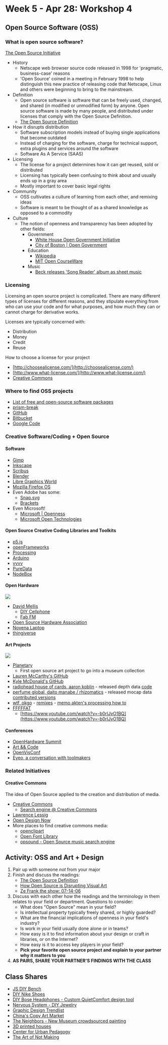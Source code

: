 # Week 5 - Apr 28: Workshop 4

## Open Source Software (OSS)

### What is open source software?

[The Open Source Initiative](http://opensource.org/)

* History
    * Netscape web browser source code released in 1998 for 'pragmatic, business-case' reasons
    * 'Open Source' coined in a meeting in February 1998 to help distinguish this new practice of releasing code that Netscape, Linux and others were beginning to bring to the mainstream.
* Definition
    * Open source software is software that can be freely used, changed, and shared (in modified or unmodified form) by anyone. Open source software is made by many people, and distributed under licenses that comply with the Open Source Definition.
    * [The Open Source Definition](http://opensource.org/osd)
* How it disrupts distribution
    * Software subscription models instead of buying single applications that become outdated
    * Instead of charging for the software, charge for technical support, extra plugins and services around the software
    * Software As A Service (SAAS)
* Licensing
    * The license for a project determines how it can get reused, sold or distributed
    * Licensing has typically been confusing to think about and usually ends up in a gray area
    * Mostly important to cover basic legal rights
* Community
    * OSS cultivates a culture of learning from each other, and remixing ideas
    * Software is meant to be thought of as a shared knowledge as opposed to a commodity
* Culture
    * The notion of openness and transparency has been adopted by other fields:
        * Government
            * [White House Open Government Initiative](http://www.whitehouse.gov/open)
            * [City of Boston | Open Government](http://www.cityofboston.gov/open/)
        * Education
            * [Wikipedia](http://www.wikipedia.org)
            * [MIT Open CourseWare](http://ocw.mit.edu/index.htm)
        * Music
            * [Beck releases 'Song Reader' album as sheet music](http://www.npr.org/2012/12/29/168263920/beck-explains-song-reader-an-album-fans-perform-themselves)


### Licensing

Licensing an open source project is complicated.  There are many different types of licenses for different reasons, and they stipulate everything from who can use your code and for what purposes, and how much they can or cannot charge for derivative works.  

Licenses are typically concerned with:
  - Distribution
  - Money
  - Credit
  - Reuse

How to choose a license for your project
  - [http://choosealicense.com/](http://choosealicense.com/)
  - [http://www.what-license.com/](http://www.what-license.com/)
  - [Creative Commons](http://creativecommons.org/)

### Where to find OSS projects

* [List of free and open-source software packages](https://en.wikipedia.org/wiki/List_of_free_and_open-source_software_packages)
* [prism-break](https://prism-break.org/en/all/)
* [GitHub](http://www.github.com)
* [Bitbucket](http://www.bitbucket.com)
* [Google Code](https://code.google.com/)

### Creative Software/Coding + Open Source

#### Software
* [Gimp](http://www.gimp.org/)
* [Inkscape](http://www.inkscape.org/en/)
* [Scribus](http://www.scribus.net/canvas/Scribus)
* [Blender](http://www.blender.org/)
* [Libre Graphics World](http://libregraphicsworld.org/)
* [Mozilla Firefox OS](http://www.mozilla.org/en-US/firefox/os/)
* Even Adobe has some:
    * [Snap.svg](http://snapsvg.io/)
    * [Brackets](http://brackets.io/)
* Even Microsoft!
    * [Microsoft | Openness](http://www.microsoft.com/en-us/openness/default.aspx#home)
    * [Microsoft Open Technologies](http://msopentech.com/projects)

#### Open Source Creative Coding Libraries and Toolkits
* [p5.js](http://p5js.org/)
* [openFrameworks](http://www.openframeworks.cc)
* [Processing](http://www.processing.org)
* [Arduino](http://www.arduino.cc)
* [vvvv](http://vvvv.org/)
* [PureData](http://puredata.info/)
* [NodeBox](http://nodebox.net/)

#### Open Hardware  
![](http://web.media.mit.edu/~mellis/fabfm/fabfm384.jpg)
* [David Mellis](http://web.media.mit.edu/~mellis/)
    * [DIY Cellphone](http://web.media.mit.edu/~mellis/cellphone/)
    * [Fab FM](http://web.media.mit.edu/~mellis/fabfm/)
* [Open Source Hardware Association](http://www.oshwa.org/)
* [Novena Laptop](http://www.crowdsupply.com/kosagi/novena-open-laptop)
* [thingiverse](thingiverse.com)

#### Art Projects  
![](http://www.blogcdn.com//media/2011/05/planetfoo-1-cjr.jpg)
* [Planetary](http://www.cooperhewitt.org/planetary-bloom)
    * First open source art project to go into a museum collection
* [Lauren McCarthy's GitHub](https://github.com/lmccart)
* [Kyle McDonald's GitHub](https://github.com/kylemcdonald)
* [radiohead house of cards, aaron koblin](http://www.aaronkoblin.com/work/rh/) - released depth data [code](https://code.google.com/p/radiohead/)
* [perfume global, daito manabe / rhizomatics](http://perfume-global.com/) - released mocap data [contributed versions](http://perfume-global.com/project.html)
* [wtf, okgo](http://okgo.net/2010/01/20/wtf-video-remix-project/) - [remixes](https://www.youtube.com/results?search_query=okgo+wtf+remix) - [memo akten's processing how to](http://www.memo.tv/okgo-wtf-effect/)
* [FFFFFAT](http://fffff.at/)
    * [https://www.youtube.com/watch?v=-b0rlJvO1BQ](https://www.youtube.com/watch?v=-b0rlJvO1BQ)

#### Conferences
* [OpenHardware Summit](http://2013.oshwa.org/)
* [Art && Code](http://www.flong.com/projects/artandcode/)
* [OpenVisConf](http://openvisconf.com/)
* [Eyeo, a conversation with toolmakers](https://vimeo.com/70833521)

### Related Initiatives

#### Creative Commons

The idea of Open Source applied to the creation and distribution of media.

* [Creative Commons](http://creativecommons.org/)
    * [Search engine @ Creative Commons](http://search.creativecommons.org/)
* [Lawrence Lessig](http://www.lessig.org/)
* [Open Design Now](http://opendesignnow.org)
* More places to find creative commons media:
    * [openclipart](http://openclipart.org/)
    * [Open Font Library](http://openfontlibrary.org/en)
    * [opsound - Open Source music search engine](http://opsound.org/)


## Activity: OSS and Art + Design
1. Pair up with someone *not* from your major
2. Finish and discuss the readings:
    * [The Open Source Definition](http://opensource.org/osd)
    * [How Open Source is Disrupting Visual Art](http://thecreatorsproject.vice.com/blog/how-open-source-is-disrupting-visual-art)
    * [Ze Frank the show: 07-14-06](http://www.zefrank.com/thewiki/the_show:_07-14-06)
3. Discuss with each other how the readings and the terminology in them relates to your field or department.  Questions to consider:
    * What does "Open Source" mean in your field?
    * Is intellectual property typically freely shared, or highly guarded?
    * What are the financial implications of openness in your field's industry?
    * Is work in your field usually done alone or in teams?
    * How easy is it to find information about your design or craft in libraries, or on the Internet?
    * How easy is it to access key players in your field?
    * **Pick your favorite open source project and explain to your partner why it matters to you**
4. **AS PAIRS, SHARE YOUR PARTNER'S FINDINGS WITH THE CLASS**

## Class Shares
* [JS DIY Bench](http://www.jianshentan.com/diybench)
* [DIY Nike Shoes](http://www.nike.com/us/en_us/c/nikeid)
* [DIY Bose Headphones - Custom QuietComfort design tool](http://www.bose.com/controller?url=/shop_online/headphones/noise_cancelling_headphones/quietcomfort_15/index.jsp&Variant=qc15_custom#currentState=qc15_custom)
* [Nervous System - DIY Jewelry](http://n-e-r-v-o-u-s.com/cellCycle/)
* [Graphic Design Trendlist](http://www.trendlist.org/trends/frame)
* [China's Copy Art Market](http://www.chinaperformancegroup.com/2013/01/chinas-copy-art-market/)
* [The Neighbors - New Museum crowdsourced painting](http://www.newmuseum.org/exhibitions/view/pawel-althamer)
* [3D printed houses](http://www.dailymail.co.uk/sciencetech/article-2594234/The-3D-printed-HOUSE-Technology-used-construct-entire-building-including-furniture-Amsterdam.html)
* [Center for Urban Pedagogy](http://welcometocup.org/Projects/EnvisioningDevelopment/WhatIsZoning)
* [The Art of Not Making](http://www.amazon.com/The-Art-Not-Making-Relationship/dp/0500290261)
